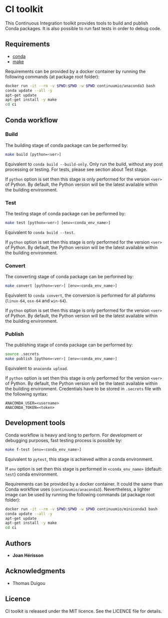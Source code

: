# CI toolkit

This Continuous Integration toolkit provides tools to build and publish Conda packages. It is also possible to run fast tests in order to debug code.

## Requirements
* [conda](https://docs.conda.io)
* [make](https://www.gnu.org/software/make)

Requirements can be provided by a docker container by running the following commands (at package root folder):
```bash
docker run -it --rm -v $PWD:$PWD -w $PWD continuumio/anaconda3 bash
conda update --all -y
apt-get update
apt-get install -y make
cd ci
```

## Conda workflow

### Build
The building stage of conda package can be performed by:
```bash
make build [python=<ver>]
```
Equivalent to `conda build --build-only`. Only run the build, without  any  post  processing  or  testing. For tests, please see section about Test stage.

If `python` option is set then this stage is only performed for the version `<ver>` of Python. By default, the Python version will be the latest available within the building environment.

### Test
The testing stage of conda package can be performed by:
```bash
make test [python=<ver>] [env=<conda_env_name>]
```
Equivalent to `conda build --test`.

If `python` option is set then this stage is only performed for the version `<ver>` of Python. By default, the Python version will be the latest available within the building environment.

### Convert
The converting stage of conda package can be performed by:
```bash
make convert [python=<ver>] [env=<conda_env_name>]
```
Equivalent to `conda convert`, the conversion is performed for all plaforms (`linux-64`, `osx-64` and `win-64`).

If `python` option is set then this stage is only performed for the version `<ver>` of Python. By default, the Python version will be the latest available within the building environment.

### Publish
The publishing stage of conda package can be performed by:
```bash
source .secrets
make publish [python=<ver>] [env=<conda_env_name>]
```
Equivalent to `anaconda upload`.

If `python` option is set then this stage is only performed for the version `<ver>` of Python. By default, the Python version will be the latest available within the building environment.
Credentials have to be stored in `.secrets` file with the following syntax:
```
ANACONDA_USER=<username>
ANACONDA_TOKEN=<token>
```

## Development tools
Conda workflow is heavy and long to perform. For development or debugging purposes, fast testing process is possible by:
```bash
make f-test [env=<conda_env_name>]
```
Equivalent to `pytest`, this stage is achieved within a conda environment.

If `env` option is set then this stage is performed in `<conda_env_name>` (default: `test`) conda environment.

Requirements can be provided by a docker container. It could the same than Conda workflow uses (`continuumio/anaconda3`). Nevertheless, a lighter image can be used by running the following commands (at package root folder):
```bash
docker run -it --rm -v $PWD:$PWD -w $PWD continuumio/miniconda3 bash
conda update --all -y
apt-get update
apt-get install -y make
cd ci
```


## Authors

* **Joan Hérisson**

## Acknowledgments

* Thomas Duigou


## Licence
CI toolkit is released under the MIT licence. See the LICENCE file for details.
